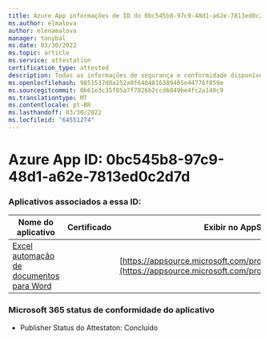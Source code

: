 ```yaml
---
title: Azure App informações de ID do 0bc545b8-97c9-48d1-a62e-7813ed0c2d7d
ms.author: elmalova
author: elenamalova
manager: tonybal
ms.date: 03/30/2022
ms.topic: article
ms.service: attestation
certification_type: attested
description: Todas as informações de segurança e conformidade disponíveis para 0bc545b8-97c9-48d1-a62e-7813ed0c2d7d.
ms.openlocfilehash: 9851537d8a252a0f6404816389405e44776f859e
ms.sourcegitcommit: 0b61e3c35f05a7f7926b2ccd6049be4fc2a149c9
ms.translationtype: MT
ms.contentlocale: pt-BR
ms.lasthandoff: 03/30/2022
ms.locfileid: "64551274"
---
```

# <a name="azure-app-id-0bc545b8-97c9-48d1-a62e-7813ed0c2d7d"></a>Azure App ID: 0bc545b8-97c9-48d1-a62e-7813ed0c2d7d


### <a name="apps-associated-with-this-id"></a>Aplicativos associados a essa ID:
| **Nome do aplicativo** | **Certificado** | **Exibir no AppSource** |
|--------------|---------------|-----------------------|
| [Excel automação de documentos para Word](../forward/WA104380955.md) |  | [https://appsource.microsoft.com/product/office/WA104380955](https://appsource.microsoft.com/product/office/WA104380955) |

### <a name="microsoft-365-app-compliance-status"></a>Microsoft 365 status de conformidade do aplicativo
- Publisher Status do Attestaton: Concluído
